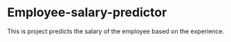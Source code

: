 # Employee-salary-predictor
This is project predicts the salary of the employee based on the experience.

